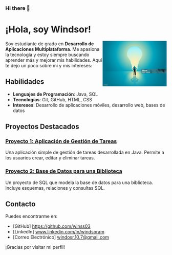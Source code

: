 ### Hi there 👋
# ¡Hola, soy Windsor!

<img src="istockphoto-1445186413-2048x2048.jpg" alt="Foto de perfil" align="right" width="200">

Soy estudiante de grado en **Desarrollo de Aplicaciones Multiplataforma**. Me apasiona la tecnología y estoy siempre buscando aprender más y mejorar mis habilidades. Aquí te dejo un poco sobre mí y mis intereses:

## Habilidades
- **Lenguajes de Programación**: Java, SQL
- **Tecnologías**: Git, GitHub, HTML, CSS
- **Intereses**: Desarrollo de aplicaciones móviles, desarrollo web, bases de datos

## Proyectos Destacados
### [Proyecto 1: Aplicación de Gestión de Tareas](https://github.com/tu-usuario/proyecto-gestion-tareas)
Una aplicación simple de gestión de tareas desarrollada en Java. Permite a los usuarios crear, editar y eliminar tareas.

### [Proyecto 2: Base de Datos para una Biblioteca](https://github.com/tu-usuario/proyecto-biblioteca)
Un proyecto de SQL que modela la base de datos para una biblioteca. Incluye esquemas, relaciones y consultas SQL.

## Contacto
Puedes encontrarme en:
- [GitHub] https://github.com/winss03
- [LinkedIn] www.linkedin.com/in/windsoram
- [Correo Electrónico] windosr.10.7@gmail.com

¡Gracias por visitar mi perfil!




<!--
**winss03/winss03** is a ✨ _special_ ✨ repository because its `README.md` (this file) appears on your GitHub profile.

Here are some ideas to get you started:

- 🔭 I’m currently working on ...
- 🌱 I’m currently learning ...
- 👯 I’m looking to collaborate on ...
- 🤔 I’m looking for help with ...
- 💬 Ask me about ...
- 📫 How to reach me: ...
- 😄 Pronouns: ...
- ⚡ Fun fact: ...
-->
